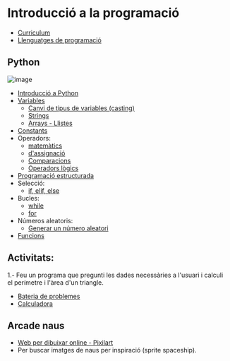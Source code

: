 # Introducció a la programació

- [Curriculum](curriculum.md)
- [Llenguatges de programació](llenguatges.md)

## Python

![image](https://github.com/XaSaFa/IntroduccioProgramacio/assets/110727546/4371408d-1887-4d0a-a6a4-509b6a1cc4b2)

- [Introducció a Python](python_intro.md)
- [Variables](variables.md)
  - [Canvi de tipus de variables (casting)](https://www.w3schools.com/python/python_casting.asp)
  - [Strings](string.md)
  - [Arrays - Llistes](array.md)
- [Constants](constants.md)
- Operadors:
  - [matemàtics](operacions.md)
  - [d'assignació](op_assignacio.md)
  - [Comparacions](op_comparadors.md)
  - [Operadors lògics](op_logics.md)
- [Programació estructurada](programacio_estructurada.md)
- Selecció:
  - [if, elif, else](seleccio.md)
- Bucles:
  - [while](while.md)
  - [for](for.md)
- Números aleatoris:
  - [Generar un número aleatori](aleatori.md)
- [Funcions](funcions.md)


## Activitats:

1.- Feu un programa que pregunti les dades necessàries a l'usuari i calculi el perímetre i l'àrea d'un triangle.

- [Bateria de problemes](bateria.md)
- [Calculadora](calculadora.md)


## Arcade naus

- [Web per dibuixar online - Pixilart](https://www.pixilart.com/)
- Per buscar imatges de naus per inspiració (sprite spaceship).
